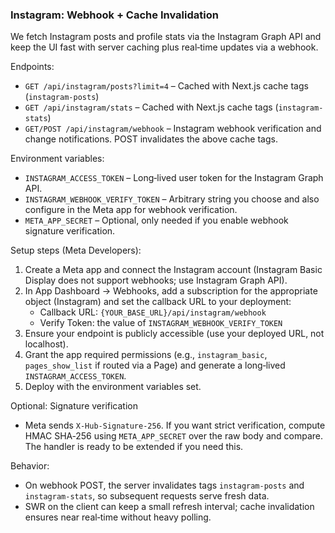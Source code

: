 ### Instagram: Webhook + Cache Invalidation

We fetch Instagram posts and profile stats via the Instagram Graph API and keep the UI fast with server caching plus real‑time updates via a webhook.

Endpoints:
- `GET /api/instagram/posts?limit=4` – Cached with Next.js cache tags (`instagram-posts`)
- `GET /api/instagram/stats` – Cached with Next.js cache tags (`instagram-stats`)
- `GET/POST /api/instagram/webhook` – Instagram webhook verification and change notifications. POST invalidates the above cache tags.

Environment variables:
- `INSTAGRAM_ACCESS_TOKEN` – Long‑lived user token for the Instagram Graph API.
- `INSTAGRAM_WEBHOOK_VERIFY_TOKEN` – Arbitrary string you choose and also configure in the Meta app for webhook verification.
- `META_APP_SECRET` – Optional, only needed if you enable webhook signature verification.

Setup steps (Meta Developers):
1. Create a Meta app and connect the Instagram account (Instagram Basic Display does not support webhooks; use Instagram Graph API).
2. In App Dashboard → Webhooks, add a subscription for the appropriate object (Instagram) and set the callback URL to your deployment:
   - Callback URL: `{YOUR_BASE_URL}/api/instagram/webhook`
   - Verify Token: the value of `INSTAGRAM_WEBHOOK_VERIFY_TOKEN`
3. Ensure your endpoint is publicly accessible (use your deployed URL, not localhost).
4. Grant the app required permissions (e.g., `instagram_basic`, `pages_show_list` if routed via a Page) and generate a long‑lived `INSTAGRAM_ACCESS_TOKEN`.
5. Deploy with the environment variables set.

Optional: Signature verification
- Meta sends `X-Hub-Signature-256`. If you want strict verification, compute HMAC SHA‑256 using `META_APP_SECRET` over the raw body and compare. The handler is ready to be extended if you need this.

Behavior:
- On webhook POST, the server invalidates tags `instagram-posts` and `instagram-stats`, so subsequent requests serve fresh data.
- SWR on the client can keep a small refresh interval; cache invalidation ensures near real‑time without heavy polling.


